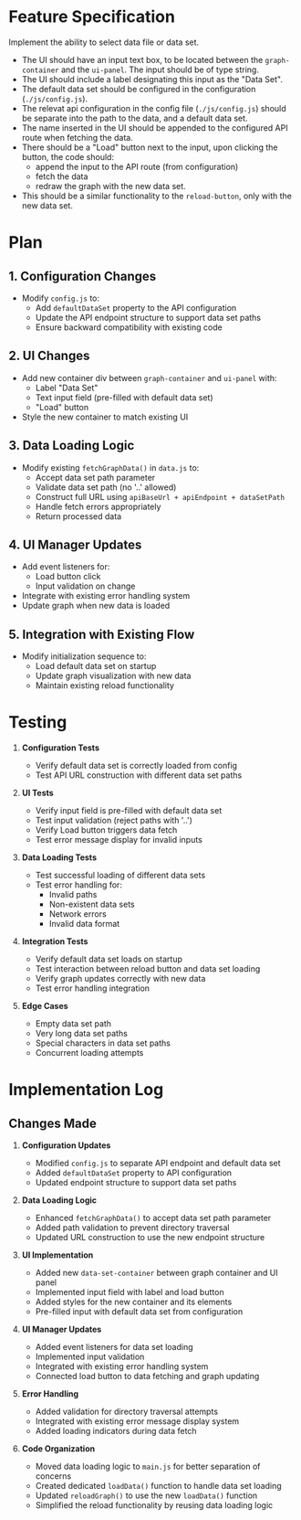 # Feature Specification

Implement the ability to select data file or data set.
- The UI should have an input text box, to be located between the `graph-container` and the `ui-panel`. The input should be of type string. 
- The UI should include a label designating this input as the "Data Set".
- The default data set should be configured in the configuration (`./js/config.js`).
- The relevat api configuration in the config file (`./js/config.js`) should be separate into the path to the data, and a default data set.
- The name inserted in the UI should be appended to the configured API route when fetching the data.
- There should be a "Load" button next to the input, upon clicking the button, the code should: 
    - append the input to the API route (from configuration)
    - fetch the data
    - redraw the graph with the new data set.
- This should be a similar functionality to the `reload-button`, only with the new data set.

# Plan

## 1. Configuration Changes
- Modify `config.js` to:
  - Add `defaultDataSet` property to the API configuration
  - Update the API endpoint structure to support data set paths
  - Ensure backward compatibility with existing code

## 2. UI Changes
- Add new container div between `graph-container` and `ui-panel` with:
  - Label "Data Set"
  - Text input field (pre-filled with default data set)
  - "Load" button
- Style the new container to match existing UI

## 3. Data Loading Logic
- Modify existing `fetchGraphData()` in `data.js` to:
  - Accept data set path parameter
  - Validate data set path (no '..' allowed)
  - Construct full URL using `apiBaseUrl + apiEndpoint + dataSetPath`
  - Handle fetch errors appropriately
  - Return processed data

## 4. UI Manager Updates
- Add event listeners for:
  - Load button click
  - Input validation on change
- Integrate with existing error handling system
- Update graph when new data is loaded

## 5. Integration with Existing Flow
- Modify initialization sequence to:
  - Load default data set on startup
  - Update graph visualization with new data
  - Maintain existing reload functionality

# Testing

1. **Configuration Tests**
   - Verify default data set is correctly loaded from config
   - Test API URL construction with different data set paths

2. **UI Tests**
   - Verify input field is pre-filled with default data set
   - Test input validation (reject paths with '..')
   - Verify Load button triggers data fetch
   - Test error message display for invalid inputs

3. **Data Loading Tests**
   - Test successful loading of different data sets
   - Test error handling for:
     - Invalid paths
     - Non-existent data sets
     - Network errors
     - Invalid data format

4. **Integration Tests**
   - Verify default data set loads on startup
   - Test interaction between reload button and data set loading
   - Verify graph updates correctly with new data
   - Test error handling integration

5. **Edge Cases**
   - Empty data set path
   - Very long data set paths
   - Special characters in data set paths
   - Concurrent loading attempts

# Implementation Log

## Changes Made

1. **Configuration Updates**
   - Modified `config.js` to separate API endpoint and default data set
   - Added `defaultDataSet` property to API configuration
   - Updated endpoint structure to support data set paths

2. **Data Loading Logic**
   - Enhanced `fetchGraphData()` to accept data set path parameter
   - Added path validation to prevent directory traversal
   - Updated URL construction to use the new endpoint structure

3. **UI Implementation**
   - Added new `data-set-container` between graph container and UI panel
   - Implemented input field with label and load button
   - Added styles for the new container and its elements
   - Pre-filled input with default data set from configuration

4. **UI Manager Updates**
   - Added event listeners for data set loading
   - Implemented input validation
   - Integrated with existing error handling system
   - Connected load button to data fetching and graph updating

5. **Error Handling**
   - Added validation for directory traversal attempts
   - Integrated with existing error message display system
   - Added loading indicators during data fetch

6. **Code Organization**
   - Moved data loading logic to `main.js` for better separation of concerns
   - Created dedicated `loadData()` function to handle data set loading
   - Updated `reloadGraph()` to use the new `loadData()` function
   - Simplified the reload functionality by reusing data loading logic
